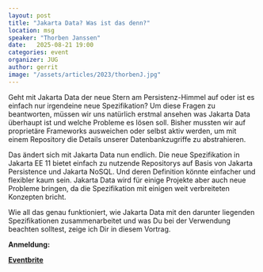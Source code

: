 ```yaml
---
layout: post
title: "Jakarta Data? Was ist das denn?"
location: msg
speaker: "Thorben Janssen"
date:   2025-08-21 19:00
categories: event
organizer: JUG
author: gerrit
image: "/assets/articles/2023/thorbenJ.jpg"
---
```

Geht mit Jakarta Data der neue Stern am Persistenz-Himmel auf oder ist es einfach nur irgendeine neue Spezifikation?
Um diese Fragen zu beantworten, müssen wir uns natürlich erstmal ansehen was Jakarta Data überhaupt ist und welche Probleme es lösen soll.
Bisher mussten wir auf proprietäre Frameworks ausweichen oder selbst aktiv werden, um mit einem Repository die Details unserer Datenbankzugriffe zu abstrahieren. 

Das ändert sich mit Jakarta Data nun endlich.
Die neue Spezifikation in Jakarta EE 11 bietet einfach zu nutzende Repositorys auf Basis von Jakarta Persistence und Jakarta NoSQL.
Und deren Definition könnte einfacher und flexibler kaum sein.
Jakarta Data wird für einige Projekte aber auch neue Probleme bringen, da die Spezifikation mit einigen weit verbreiteten Konzepten bricht.

Wie all das genau funktioniert, wie Jakarta Data mit den darunter liegenden Spezifikationen zusammenarbeitet und was Du bei der Verwendung beachten solltest, zeige ich Dir in diesem Vortrag.

**Anmeldung:**

[**Eventbrite**](https://www.eventbrite.de/e/jakarta-data-was-ist-das-denn-tickets-1554058945139?aff=oddtdtcreator)
